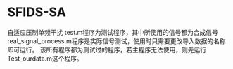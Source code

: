# SFIDS-SA
自适应压制单频干扰
test.m程序为测试程序，其中所使用的信号都为合成信号
real_signal_process.m程序是实际信号测试，使用时只需要更改导入数据的名称即可运行。
该所有程序都为测试过的程序，若主程序无法使用，则先运行Test_ourdata.m这个程序。
